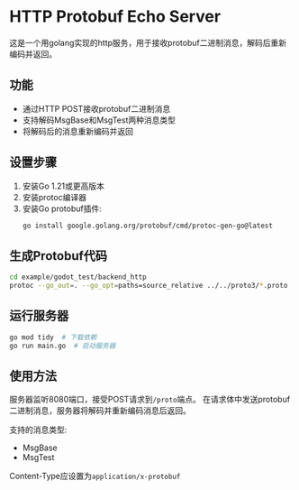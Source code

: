 # HTTP Protobuf Echo Server

这是一个用golang实现的http服务，用于接收protobuf二进制消息，解码后重新编码并返回。

## 功能
- 通过HTTP POST接收protobuf二进制消息
- 支持解码MsgBase和MsgTest两种消息类型
- 将解码后的消息重新编码并返回

## 设置步骤

1. 安装Go 1.21或更高版本
2. 安装protoc编译器
3. 安装Go protobuf插件:
   ```bash
   go install google.golang.org/protobuf/cmd/protoc-gen-go@latest
   ```

## 生成Protobuf代码

```bash
cd example/godot_test/backend_http
protoc --go_out=. --go_opt=paths=source_relative ../../proto3/*.proto
```

## 运行服务器

```bash
go mod tidy  # 下载依赖
go run main.go  # 启动服务器
```

## 使用方法

服务器监听8080端口，接受POST请求到`/proto`端点。
在请求体中发送protobuf二进制消息，服务器将解码并重新编码消息后返回。

支持的消息类型:
- MsgBase
- MsgTest

Content-Type应设置为`application/x-protobuf`
